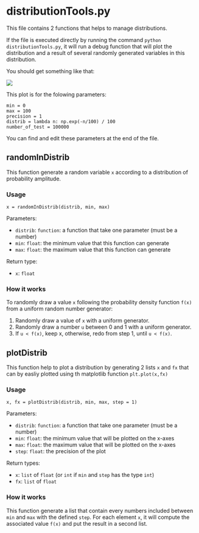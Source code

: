 # distributionTools.py

This file contains 2 functions that helps to manage distributions.

If the file is executed directly by running the command `python distributionTools.py`, it will run a debug function that will plot the distribution and a result of several randomly generated variables in this distribution.

You should get something like that:

![](https://vincent.foriel.xyz/wp-content/uploads/2021/09/Capture-decran-2021-09-29-133445.png)

This plot is for the folowing parameters:

```
min = 0
max = 100
precision = 1
distrib = lambda n: np.exp(-n/100) / 100
number_of_test = 100000
```

You can find and edit these parameters at the end of the file.

## randomInDistrib

This function generate a random variable `x` according to a distribution of probability amplitude.

### Usage

```
x = randomInDistrib(distrib, min, max)
```

Parameters:

* `distrib`: `function`: a function that take one parameter (must be a number)
* `min`: `float`: the minimum value that this function can generate
* `max`: `float`: the maximum value that this function can generate

Return type:

* `x`: `float`

### How it works

To randomly draw a value `x` following the probability density function `f(x)` from a uniform random
number generator:
1. Randomly draw a value of `x` with a uniform generator.
2. Randomly draw a number `u` between 0 and 1 with a uniform generator.
3. If `u < f(x)`, keep x, otherwise, redo from step 1, until `u < f(x)`.

## plotDistrib

This function help to plot a distribution by generating 2 lists `x` and `fx` that can by easliy plotted using th matplotlib function `plt.plot(x,fx)`

### Usage

```
x, fx = plotDistrib(distrib, min, max, step = 1)
```

Parameters:

* `distrib`: `function`: a function that take one parameter (must be a number)
* `min`: `float`: the minimum value that will be plotted on the x-axes
* `max`: `float`: the maximum value that will be plotted on the x-axes
* `step`: `float`: the precision of the plot

Return types:

* `x`: `list` of `float` (or `int` if `min` and `step` has the type `int`)
* `fx`: `list` of `float`

### How it works

This function generate a list that contain every numbers included between `min` and `max` with the defined `step`. For each element `x`, it will compute the associated value `f(x)` and put the result in a second list.